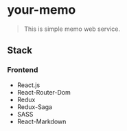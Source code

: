 # your-memo
> This is simple memo web service.

## Stack

### Frontend
- React.js
- React-Router-Dom
- Redux
- Redux-Saga
- SASS
- React-Markdown